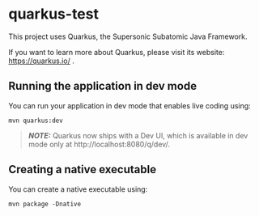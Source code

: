 # quarkus-test

This project uses Quarkus, the Supersonic Subatomic Java Framework.

If you want to learn more about Quarkus, please visit its website: https://quarkus.io/ .

## Running the application in dev mode

You can run your application in dev mode that enables live coding using:
```shell script
mvn quarkus:dev
```

> **_NOTE:_**  Quarkus now ships with a Dev UI, which is available in dev mode only at http://localhost:8080/q/dev/.

## Creating a native executable

You can create a native executable using: 
```shell script
mvn package -Dnative
```

